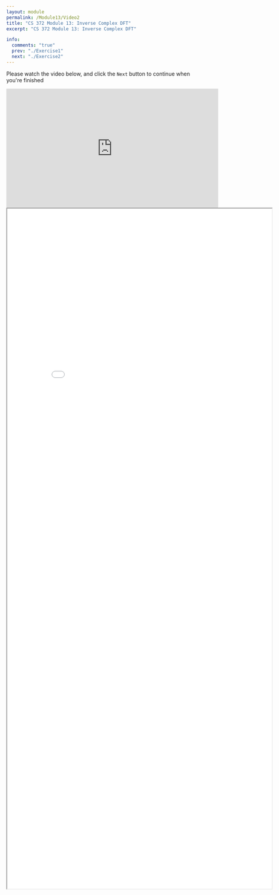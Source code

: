 ```yaml
---
layout: module
permalink: /Module13/Video2
title: "CS 372 Module 13: Inverse Complex DFT"
excerpt: "CS 372 Module 13: Inverse Complex DFT"

info:
  comments: "true"
  prev: "./Exercise1"
  next: "./Exercise2"
---
```


<p>
Please watch the video below, and click the <code>Next</code> button to continue when you're finished
</p>

<iframe width="560" height="315" src="https://www.youtube.com/embed/jIfSK1T0cR0" frameborder="0" allow="accelerometer; autoplay; clipboard-write; encrypted-media; gyroscope; picture-in-picture" allowfullscreen></iframe>




<iframe src = "../images/Module13/InverseDFT.html" width="700" height="1800"></iframe>